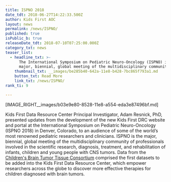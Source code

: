 ```yaml
---
title: ISPNO 2018
date_tdt: 2018-06-27T14:22:33.500Z
author: Kids First AOC
layout: news
permalink: /news/ISPNO/
published: true
isPublic_b: true
releaseDate_tdt: 2018-07-10T07:25:00.000Z
category_txt: news
teaser_list:
  - headline_txt: >-
      The International Symposium on Pediatric Neuro-Oncology (ISPNO) is the
      major, biennial, global meeting of the multidisciplinary community...
    thumbnail_txt: __images/be285b40-642a-11e8-b428-7bc865f793a1.md
    button_txt: Read More
    link_txt: /news/ISPNO/
rank_ti: 9

---
```





[IMAGE_RIGHT__images/b03e9e80-8528-11e8-a554-eda3e87496bf.md]


Kids First Data Resource Center Principal Investigator, Adam Resnick, PhD, presented updates from the development of the new Kids First DRC website and portal at the International Symposium on Pediatric Neuro-Oncology (ISPNO 2018) in Denver, Colorado, to an audience of some of the world’s most renowned pediatric researchers and clinicians. ISPNO is the major, biennial, global meeting of the multidisciplinary community of professionals involved in the scientific research, diagnosis, treatment, and rehabilitation of infants, children and young people with CNS tumors. Data from the <a href="https://cbttc.org/">Children's Brain Tumor Tissue Consortium</a> comprised the first datasets to be added into the Kids First Data Resource Center, which empower researchers across the globe to discover more effective therapies for children diagnosed with brain tumors.







 


